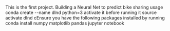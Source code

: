 This is the first project.
Building a Neural Net to predict bike sharing usage
conda create --name dlnd python=3
activate it before running it 
source activate dlnd
cEnsure you have the following packages installed by running 
conda install numpy matplotlib pandas jupyter notebook
